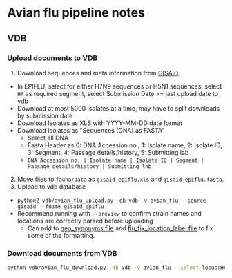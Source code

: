 # Avian flu pipeline notes

## VDB

### Upload documents to VDB

1. Download sequences and meta information from [GISAID](http://platform.gisaid.org/)
  * In EPIFLU, select for either H7N9 sequences or H5N1 sequences, select `HA` as required segment, select Submission Date >= last upload date to vdb
  * Download at most 5000 isolates at a time, may have to split downloads by submission date
  * Download Isolates as XLS with YYYY-MM-DD date format
  * Download Isolates as "Sequences (DNA) as FASTA"
    * Select all DNA
    * Fasta Header as 0: DNA Accession no., 1: Isolate name, 2: Isolate ID, 3: Segment, 4: Passage details/history, 5: Submitting lab
    * `DNA Accession no. | Isolate name | Isolate ID | Segment | Passage details/history | Submitting lab`
2. Move files to `fauna/data` as `gisaid_epiflu.xls` and `gisaid_epiflu.fasta`.
3. Upload to vdb database
  * `python2 vdb/avian_flu_upload.py -db vdb -v avian_flu --source gisaid --fname gisaid_epiflu`
  * Recommend running with `--preview` to confirm strain names and locations are correctly parsed before uploading
  	* Can add to [geo_synonyms file](source-data/geo_synonyms.tsv) and [flu_fix_location_label file](source-data/flu_fix_location_label.tsv) to fix some of the formatting.

### Download documents from VDB

```bash
python vdb/avian_flu_download.py -db vdb -v avian_flu --select locus:HA subtype:h7n9 --fstem h7n9_ha
```
